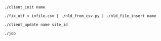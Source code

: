 ```shell
./client_init name
```

```shell
./fix_utf < infile.csv | ./nld_from_csv.py | ./nld_file_insert name
```

```shell
./client_update name site_id
```

```shell
./job
```
